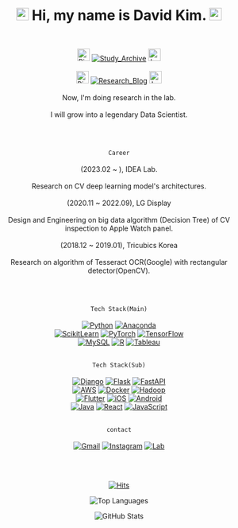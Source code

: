<div align="center">

# <img src="https://raw.githubusercontent.com/Tarikul-Islam-Anik/Animated-Fluent-Emojis/master/Emojis/Hand%20gestures/Hand%20with%20Fingers%20Splayed.png" alt="Hand with Fingers Splayed" width="25" height="25" /> Hi, my name is David Kim. <img src="https://raw.githubusercontent.com/Tarikul-Islam-Anik/Animated-Fluent-Emojis/master/Emojis/Smilies/Smiling%20Face%20with%20Sunglasses.png" alt="Sunglasses" width="25" height="25" />

<br/>

<img src="https://raw.githubusercontent.com/Tarikul-Islam-Anik/Animated-Fluent-Emojis/master/Emojis/Hand%20gestures/Backhand%20Index%20Pointing%20Right.png" alt="Right" width="25" height="25" /> [![Study_Archive](https://img.shields.io/badge/Study_Archive-3776AB?style=flat-square&logo=Bookstack&logoColor=white)](https://github.com/HiMyNameIsDavidKim/Study) <img src="https://raw.githubusercontent.com/Tarikul-Islam-Anik/Animated-Fluent-Emojis/master/Emojis/Hand%20gestures/Backhand%20Index%20Pointing%20Left.png" alt="Left" width="25" height="25" />
<br/><br/>
<img src="https://raw.githubusercontent.com/Tarikul-Islam-Anik/Animated-Fluent-Emojis/master/Emojis/Hand%20gestures/Backhand%20Index%20Pointing%20Right.png" alt="Right" width="25" height="25" /> [![Research_Blog](https://img.shields.io/badge/Research_Blog-EA4335?style=flat-square&logo=tistory&logoColor=white)](https://davidlds.tistory.com/) <img src="https://raw.githubusercontent.com/Tarikul-Islam-Anik/Animated-Fluent-Emojis/master/Emojis/Hand%20gestures/Backhand%20Index%20Pointing%20Left.png" alt="Left" width="25" height="25" />
<br/><br/>
Now, I'm doing research in the lab.
<br/><br/>
I will grow into a legendary Data Scientist.
<br/><br/>

<br/> 

`Career`
<br/><br/>
(2023.02 ~ ), IDEA Lab.
<br/><br/>
Research on CV deep learning model's architectures.
<br/><br/>
(2020.11 ~ 2022.09), LG Display
<br/><br/>
Design and Engineering on big data algorithm (Decision Tree) of CV inspection to Apple Watch panel.
<br/><br/>
(2018.12 ~ 2019.01), Tricubics Korea
<br/><br/>
Research on algorithm of Tesseract OCR(Google) with rectangular detector(OpenCV).
<br/><br/>

<br/>

`Tech Stack(Main)`
<br/><br/>
[![Python](https://img.shields.io/badge/Python-3776AB?style=flat-square&logo=Python&logoColor=white)](https://python.org)
[![Anaconda](https://img.shields.io/badge/Anaconda-6DB33F?style=flat-square&logo=Anaconda&logoColor=white)](https://www.anaconda.com/)
<br/>
[![ScikitLearn](https://img.shields.io/badge/ScikitLearn-F7931E?style=flat-square&logo=scikit-learn&logoColor=white)](https://scikit-learn.org/)
[![PyTorch](https://img.shields.io/badge/PyTorch-EE4C2C?style=flat-square&logo=PyTorch&logoColor=white)](https://pytorch.org/)
[![TensorFlow](https://img.shields.io/badge/TensorFlow-FF6F00?style=flat-square&logo=TensorFlow&logoColor=white)](https://www.tensorflow.org/)
<br/>
[![MySQL](https://img.shields.io/badge/MySQL-4479A1?style=flat-square&logo=MySQL&logoColor=white)](https://www.mysql.com/)
[![R](https://img.shields.io/badge/R-276DC3?style=flat-square&logo=R&logoColor=white)](https://www.r-project.org/)
[![Tableau](https://img.shields.io/badge/Tableau-E97627?style=flat-square&logo=Tableau&logoColor=white)](https://www.tableau.com/)
<br/><br/>

`Tech Stack(Sub)`
<br/><br/>
[![Django](https://img.shields.io/badge/Django-092E20?style=flat-square&logo=Django&logoColor=white)](https://www.djangoproject.com/)
[![Flask](https://img.shields.io/badge/Flask-000000?style=flat-square&logo=Flask&logoColor=white)](https://flask.palletsprojects.com/)
[![FastAPI](https://img.shields.io/badge/FastAPI-009688?style=flat-square&logo=FastAPI&logoColor=white)](https://fastapi.tiangolo.com/)
<br/>
[![AWS](https://img.shields.io/badge/AWS-232F3E?style=flat-square&logo=AmazonAWS&logoColor=white)](https://aws.amazon.com/)
[![Docker](https://img.shields.io/badge/Docker-2496ED?style=flat-square&logo=Docker&logoColor=white)](https://www.docker.com/)
[![Hadoop](https://img.shields.io/badge/Hadoop-66CCFF?style=flat-square&logo=ApacheHadoop&logoColor=white)](https://hadoop.apache.org/)
<br/>
[![Flutter](https://img.shields.io/badge/Flutter-02569B?style=flat-square&logo=Flutter&logoColor=white)](https://flutter.dev/)
[![iOS](https://img.shields.io/badge/iOS-000000?style=flat-square&logo=Apple&logoColor=white)](https://developer.apple.com/ios/)
[![Android](https://img.shields.io/badge/Android-3DDC84?style=flat-square&logo=Android&logoColor=white)](https://developer.android.com/)
<br/>
[![Java](https://img.shields.io/badge/Java-2F2625?style=flat-square&logo=coffeescript&logoColor=white)](https://www.java.com/)
[![React](https://img.shields.io/badge/React-61DAFB?style=flat-square&logo=React&logoColor=white)](https://reactjs.org/)
[![JavaScript](https://img.shields.io/badge/javascript-F7DF1E?style=flat-square&logo=javascript&logoColor=white)](https://developer.mozilla.org/en-US/docs/Web/JavaScript)
<br/><br/>

`contact`
<br/><br/>
[![Gmail](https://img.shields.io/badge/Gmail-EA4335?style=flat-square&logo=Gmail&logoColor=white)](mailto:rkfka1401@gmail.com)
[![Instagram](https://img.shields.io/badge/Instagram-CB3F7C?style=flat-square&logo=Instagram&logoColor=white)](https://www.instagram.com/ga_lahm/)
[![Lab](https://img.shields.io/badge/Lab-3776AB?style=flat-square&logo=Electron&logoColor=white)](https://ideakhu.wixsite.com/home)
<br/><br/>

<br/>

[![Hits](https://hits.seeyoufarm.com/api/count/incr/badge.svg?url=https%3A%2F%2Fgithub.com%2FHiMyNameIsDavidKim%2Fhit-counter&count_bg=%2300DFFF&title_bg=%23555555&icon=&icon_color=%23E7E7E7&title=%F0%9F%98%86&edge_flat=false)](https://hits.seeyoufarm.com)

![Top Languages](https://github-readme-stats.vercel.app/api/top-langs/?username=HiMyNameIsDavidKim&layout=compact&bg_color=30,e96443,904e95&title_color=fff&text_color=fff)

![GitHub Stats](https://github-readme-stats.vercel.app/api?username=HiMyNameIsDavidKim&show_icons=true&include_all_commits=true&bg_color=30,e96443,904e95&title_color=fff&text_color=fff)

</div>
